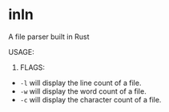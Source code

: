 # inln
A file parser built in Rust

USAGE:
  1. FLAGS:
  - `-l` will display the line count of a file.
  - `-w` will display the word count of a file.
  - `-c` will display the character count of a file.
